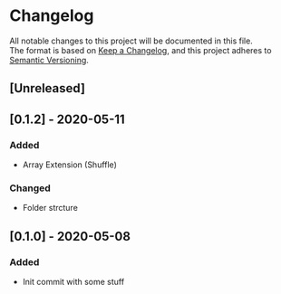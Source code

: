 # Changelog

All notable changes to this project will be documented in this file.  
The format is based on [Keep a Changelog](https://keepachangelog.com/en/1.0.0/),
and this project adheres to [Semantic Versioning](https://semver.org/spec/v2.0.0.html).

## [Unreleased]

## [0.1.2] - 2020-05-11

### Added

- Array Extension (Shuffle)

### Changed

- Folder strcture

## [0.1.0] - 2020-05-08

### Added

- Init commit with some stuff

